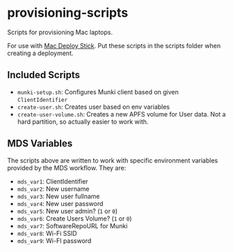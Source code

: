 # provisioning-scripts

Scripts for provisioning Mac laptops.

For use with [Mac Deploy Stick](https://twocanoes.com/products/mac/mac-deploy-stick/). Put these scripts in the scripts folder when creating a deployment.

## Included Scripts

* `munki-setup.sh`: Configures Munki client based on given `ClientIdentifier`
* `create-user.sh`: Creates user based on env variables
* `create-user-volume.sh`: Creates a new APFS volume for User data. Not a hard partition, so actually easier to work with. 

## MDS Variables

The scripts above are written to work with specific environment variables provided by the MDS workflow. They are:

* `mds_var1`: ClientIdentifier
* `mds_var2`: New username
* `mds_var3`: New user fullname
* `mds_var4`: New user password
* `mds_var5`: New user admin? (`1` or `0`)
* `mds_var6`: Create Users Volume? (`1` or `0`)
* `mds_var7`: SoftwareRepoURL for Munki
* `mds_var8`: Wi-Fi SSID
* `mds_var9`: Wi-FI password

